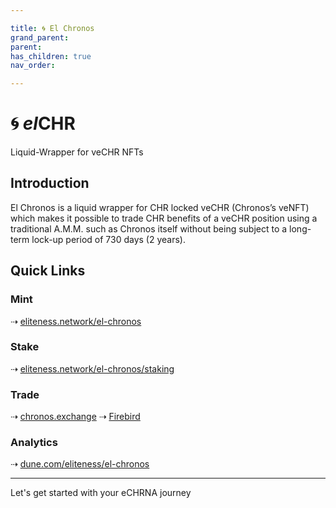```yaml
---

title: 🌀 El Chronos
grand_parent:
parent:
has_children: true
nav_order:

---
```


# 🌀 ***el***CHR
Liquid-Wrapper for veCHR NFTs

## Introduction
El Chronos is a liquid wrapper for CHR locked veCHR (Chronos’s veNFT) which makes it possible to trade CHR benefits of a veCHR position using a traditional A.M.M. such as Chronos itself without being subject to a long-term lock-up period of 730 days (2 years).

## Quick Links

### Mint
⇢ [eliteness.network/el-chronos](https://eliteness.network/el-chronos)

### Stake
⇢ [eliteness.network/el-chronos/staking](https://eliteness.network/el-chronos/staking)

### Trade
⇢ [chronos.exchange](https://chronos.exchange)
⇢ [Firebird](https://app.firebird.finance/swap)

### Analytics
⇢ [dune.com/eliteness/el-chronos](https://dune.com/eliteness/el-chronos)

----

Let's get started with your eCHRNA journey